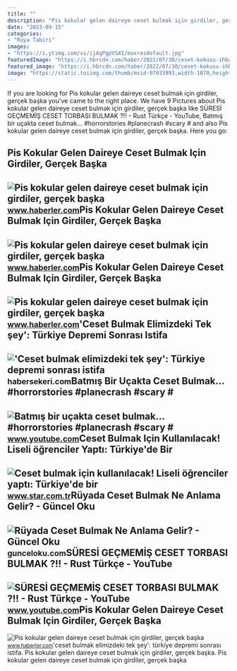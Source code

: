 ```yaml
---
title: ""
description: "Pis kokular gelen daireye ceset bulmak için girdiler, gerçek başka"
date: "2023-09-15"
categories:
- "Ruya Tabiri"
images:
- "https://i.ytimg.com/vi/ijAgPgpVS4I/maxresdefault.jpg"
featuredImage: "https://i.hbrcdn.com/haber/2022/07/30/ceset-kokusu-ihbariyla-girdiler-su-baskini-ci-6-15122341_o.jpg"
featured_image: "https://i.hbrcdn.com/haber/2022/07/30/ceset-kokusu-ihbariyla-girdiler-gercek-cok-ba-15122341_amp.jpg"
image: "https://static.toiimg.com/thumb/msid-97933993,width-1070,height-580,imgsize-82018,resizemode-75,overlay-toi_sw,pt-32,y_pad-40/photo.jpg"
---
```


If you are looking for Pis kokular gelen daireye ceset bulmak için girdiler, gerçek başka you've came to the right place. We have 9 Pictures about Pis kokular gelen daireye ceset bulmak için girdiler, gerçek başka like SÜRESİ GEÇMEMİŞ CESET TORBASI BULMAK ?!! - Rust Türkçe - YouTube, Batmış bir uçakta ceset bulmak... #horrorstories #planecrash #scary # and also Pis kokular gelen daireye ceset bulmak için girdiler, gerçek başka. Here you go:

Pis Kokular Gelen Daireye Ceset Bulmak Için Girdiler, Gerçek Başka
------------------------------------------------------------------

 ![Pis kokular gelen daireye ceset bulmak için girdiler, gerçek başka](https://i.hbrcdn.com/haber/2022/07/30/ceset-kokusu-ihbariyla-girdiler-gercek-cok-ba-15122341_amp.jpg) <small>www.haberler.com</small>Pis Kokular Gelen Daireye Ceset Bulmak Için Girdiler, Gerçek Başka
------------------------------------------------------------------

 ![Pis kokular gelen daireye ceset bulmak için girdiler, gerçek başka](https://i.hbrcdn.com/haber/2022/07/30/ceset-kokusu-ihbariyla-girdiler-su-baskini-ci-3-15122341_o.jpg) <small>www.haberler.com</small>Pis Kokular Gelen Daireye Ceset Bulmak Için Girdiler, Gerçek Başka
------------------------------------------------------------------

 ![Pis kokular gelen daireye ceset bulmak için girdiler, gerçek başka](https://i.hbrcdn.com/haber/2022/07/30/ceset-kokusu-ihbariyla-girdiler-su-baskini-ci-7-15122341_o.jpg) <small>www.haberler.com</small>'Ceset Bulmak Elimizdeki Tek şey': Türkiye Depremi Sonrası Istifa
-----------------------------------------------------------------

 !['Ceset bulmak elimizdeki tek şey': Türkiye depremi sonrası istifa](https://static.toiimg.com/thumb/msid-97933993,width-1070,height-580,imgsize-82018,resizemode-75,overlay-toi_sw,pt-32,y_pad-40/photo.jpg) <small>habersekeri.com</small>Batmış Bir Uçakta Ceset Bulmak... #horrorstories #planecrash #scary #
---------------------------------------------------------------------

 ![Batmış bir uçakta ceset bulmak... #horrorstories #planecrash #scary #](https://i.ytimg.com/vi/XbPVqKDJsSA/hq2.jpg?sqp=-oaymwEoCOADEOgC8quKqQMcGADwAQH4Ac4FgAKACooCDAgAEAEYHSBjKHIwDw==&rs=AOn4CLBdDb6j6ynb4KWGd6er3w-htSJZeg) <small>www.youtube.com</small>Ceset Bulmak Için Kullanılacak! Liseli öğrenciler Yaptı: Türkiye'de Bir
-----------------------------------------------------------------------

 ![Ceset bulmak için kullanılacak! Liseli öğrenciler yaptı: Türkiye'de bir](https://imgscdn.stargazete.com/imgsdisk/2022/07/19/ceset-bulmak-icin-kullani-254_2-41.jpg) <small>www.star.com.tr</small>Rüyada Ceset Bulmak Ne Anlama Gelir? - Güncel Oku
-------------------------------------------------

 ![Rüyada Ceset Bulmak Ne Anlama Gelir? - Güncel Oku](https://gunceloku.com/uploads/ruyada-ceset-bulmak-ne-anlama-gelir-625d368ba82c7.jpg) <small>gunceloku.com</small>SÜRESİ GEÇMEMİŞ CESET TORBASI BULMAK ?!! - Rust Türkçe - YouTube
----------------------------------------------------------------

 ![SÜRESİ GEÇMEMİŞ CESET TORBASI BULMAK ?!! - Rust Türkçe - YouTube](https://i.ytimg.com/vi/ijAgPgpVS4I/maxresdefault.jpg) <small>www.youtube.com</small>Pis Kokular Gelen Daireye Ceset Bulmak Için Girdiler, Gerçek Başka
------------------------------------------------------------------

 ![Pis kokular gelen daireye ceset bulmak için girdiler, gerçek başka](https://i.hbrcdn.com/haber/2022/07/30/ceset-kokusu-ihbariyla-girdiler-su-baskini-ci-6-15122341_o.jpg) <small>www.haberler.com</small>'ceset bulmak elimizdeki tek şey': türkiye depremi sonrası istifa. Pis kokular gelen daireye ceset bulmak için girdiler, gerçek başka. Pis kokular gelen daireye ceset bulmak için girdiler, gerçek başka
